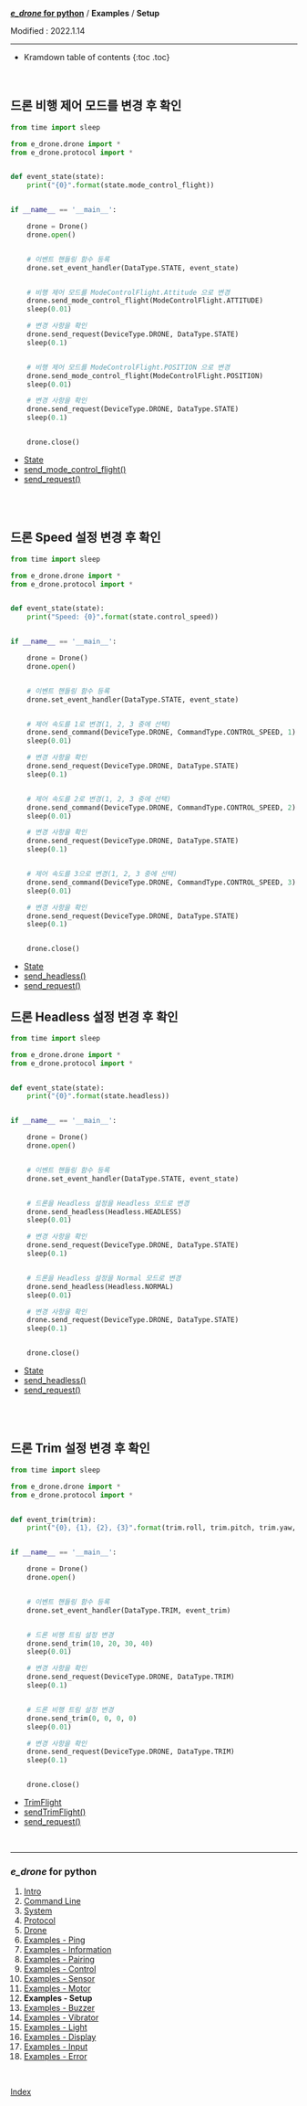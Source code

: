 **[*e_drone* for python](index.md)** / **Examples** / **Setup**

Modified : 2022.1.14

---

* Kramdown table of contents
{:toc .toc}

<br>


<a name="ModeControlFlight"></a>
## 드론 비행 제어 모드를 변경 후 확인

```py
from time import sleep

from e_drone.drone import *
from e_drone.protocol import *


def event_state(state):
    print("{0}".format(state.mode_control_flight))


if __name__ == '__main__':

    drone = Drone()
    drone.open()


    # 이벤트 핸들링 함수 등록
    drone.set_event_handler(DataType.STATE, event_state)


    # 비행 제어 모드를 ModeControlFlight.Attitude 으로 변경
    drone.send_mode_control_flight(ModeControlFlight.ATTITUDE)
    sleep(0.01)

    # 변경 사항을 확인
    drone.send_request(DeviceType.DRONE, DataType.STATE)
    sleep(0.1)


    # 비행 제어 모드를 ModeControlFlight.POSITION 으로 변경
    drone.send_mode_control_flight(ModeControlFlight.POSITION)
    sleep(0.01)

    # 변경 사항을 확인
    drone.send_request(DeviceType.DRONE, DataType.STATE)
    sleep(0.1)


    drone.close()
```

- [State](04_protocol.md#State)
- [send_mode_control_flight()](05_drone.md#send_mode_control_flight)
- [send_request()](05_drone.md#send_request)


<br>
<br>


<a name="Speed"></a>
## 드론 Speed 설정 변경 후 확인

```py
from time import sleep

from e_drone.drone import *
from e_drone.protocol import *


def event_state(state):
    print("Speed: {0}".format(state.control_speed))


if __name__ == '__main__':

    drone = Drone()
    drone.open()


    # 이벤트 핸들링 함수 등록
    drone.set_event_handler(DataType.STATE, event_state)


    # 제어 속도를 1로 변경(1, 2, 3 중에 선택)
    drone.send_command(DeviceType.DRONE, CommandType.CONTROL_SPEED, 1)
    sleep(0.01)

    # 변경 사항을 확인
    drone.send_request(DeviceType.DRONE, DataType.STATE)
    sleep(0.1)


    # 제어 속도를 2로 변경(1, 2, 3 중에 선택)
    drone.send_command(DeviceType.DRONE, CommandType.CONTROL_SPEED, 2)
    sleep(0.01)

    # 변경 사항을 확인
    drone.send_request(DeviceType.DRONE, DataType.STATE)
    sleep(0.1)


    # 제어 속도를 3으로 변경(1, 2, 3 중에 선택)
    drone.send_command(DeviceType.DRONE, CommandType.CONTROL_SPEED, 3)
    sleep(0.01)

    # 변경 사항을 확인
    drone.send_request(DeviceType.DRONE, DataType.STATE)
    sleep(0.1)


    drone.close()
```

- [State](04_protocol.md#State)
- [send_headless()](05_drone.md#send_command)
- [send_request()](05_drone.md#send_request)





<a name="Headless"></a>
## 드론 Headless 설정 변경 후 확인

```py
from time import sleep

from e_drone.drone import *
from e_drone.protocol import *


def event_state(state):
    print("{0}".format(state.headless))


if __name__ == '__main__':

    drone = Drone()
    drone.open()


    # 이벤트 핸들링 함수 등록
    drone.set_event_handler(DataType.STATE, event_state)


    # 드론을 Headless 설정을 Headless 모드로 변경
    drone.send_headless(Headless.HEADLESS)
    sleep(0.01)

    # 변경 사항을 확인
    drone.send_request(DeviceType.DRONE, DataType.STATE)
    sleep(0.1)


    # 드론을 Headless 설정을 Normal 모드로 변경
    drone.send_headless(Headless.NORMAL)
    sleep(0.01)

    # 변경 사항을 확인
    drone.send_request(DeviceType.DRONE, DataType.STATE)
    sleep(0.1)


    drone.close()
```

- [State](04_protocol.md#State)
- [send_headless()](05_drone.md#send_headless)
- [send_request()](05_drone.md#send_request)


<br>
<br>


<a name="Trim"></a>
## 드론 Trim 설정 변경 후 확인

```py
from time import sleep

from e_drone.drone import *
from e_drone.protocol import *


def event_trim(trim):
    print("{0}, {1}, {2}, {3}".format(trim.roll, trim.pitch, trim.yaw, trim.throttle))


if __name__ == '__main__':

    drone = Drone()
    drone.open()


    # 이벤트 핸들링 함수 등록
    drone.set_event_handler(DataType.TRIM, event_trim)


    # 드론 비행 트림 설정 변경
    drone.send_trim(10, 20, 30, 40)
    sleep(0.01)

    # 변경 사항을 확인
    drone.send_request(DeviceType.DRONE, DataType.TRIM)
    sleep(0.1)


    # 드론 비행 트림 설정 변경
    drone.send_trim(0, 0, 0, 0)
    sleep(0.01)

    # 변경 사항을 확인
    drone.send_request(DeviceType.DRONE, DataType.TRIM)
    sleep(0.1)


    drone.close()
```

- [TrimFlight](04_protocol.md#TrimFlight)
- [sendTrimFlight()](05_drone.md#sendTrimFlight)
- [send_request()](05_drone.md#send_request)


<br>

---

<h3><i>e_drone</i> for python</H3>

 1. [Intro](01_intro.md)
 2. [Command Line](02_commandline.md)
 3. [System](03_system.md)
 4. [Protocol](04_protocol.md)
 5. [Drone](05_drone.md)
 6. [Examples - Ping](examples_01_ping.md)
 7. [Examples - Information](examples_02_information.md)
 8. [Examples - Pairing](examples_03_pairing.md)
 9. [Examples - Control](examples_04_control.md)
10. [Examples - Sensor](examples_05_sensor.md)
11. [Examples - Motor](examples_06_motor.md)
12. **Examples - Setup**
13. [Examples - Buzzer](examples_08_buzzer.md)
14. [Examples - Vibrator](examples_09_vibrator.md)
15. [Examples - Light](examples_10_light.md)
16. [Examples - Display](examples_11_display.md)
17. [Examples - Input](examples_12_input.md)
18. [Examples - Error](examples_13_error.md)

<br>

[Index](index.md)
